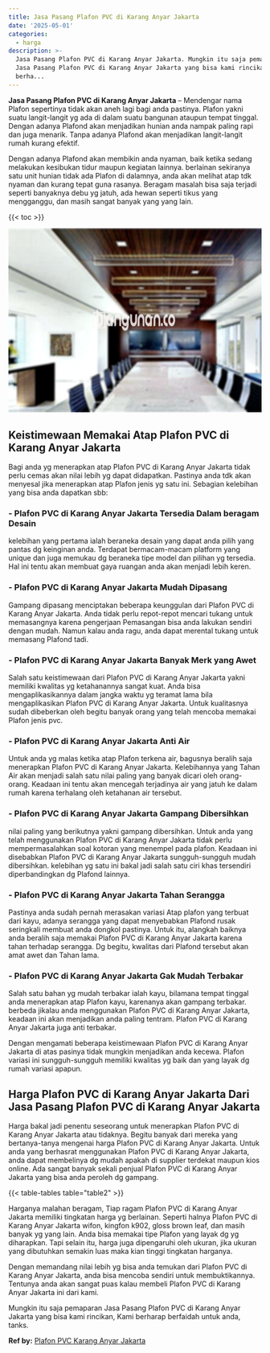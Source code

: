 ```yaml
---
title: Jasa Pasang Plafon PVC di Karang Anyar Jakarta
date: '2025-05-01'
categories:
  - harga
description: >-
  Jasa Pasang Plafon PVC di Karang Anyar Jakarta. Mungkin itu saja pemaparan
  Jasa Pasang Plafon PVC di Karang Anyar Jakarta yang bisa kami rincikan, Kami
  berha...
---
```


**Jasa Pasang Plafon PVC di Karang Anyar Jakarta** – Mendengar nama Plafon sepertinya tidak akan aneh lagi bagi anda pastinya. Plafon yakni suatu langit-langit yg ada di dalam suatu bangunan ataupun tempat tinggal. Dengan adanya Plafond akan menjadikan hunian anda nampak paling rapi dan juga menarik. Tanpa adanya Plafond akan menjadikan langit-langit rumah kurang efektif.

Dengan adanya Plafond akan membikin anda nyaman, baik ketika sedang melakukan kesibukan tidur maupun kegiatan lainnya. berlainan sekiranya satu unit hunian tidak ada Plafon di dalamnya, anda akan melihat atap tdk nyaman dan kurang tepat guna rasanya. Beragam masalah bisa saja terjadi seperti banyaknya debu yg jatuh, ada hewan seperti tikus yang mengganggu, dan masih sangat banyak yang yang lain.

{{< toc >}}

![Jasa Pasang Plafon PVC di Karang Anyar Jakarta](/images/flafond-pvc-murah13.png)

## Keistimewaan Memakai Atap Plafon PVC di Karang Anyar Jakarta

Bagi anda yg menerapkan atap Plafon PVC di Karang Anyar Jakarta tidak perlu cemas akan nilai lebih yg dapat didapatkan. Pastinya anda tdk akan menyesal jika menerapkan atap Plafon jenis yg satu ini. Sebagian kelebihan yang bisa anda dapatkan sbb:

### \- Plafon PVC di Karang Anyar Jakarta Tersedia Dalam beragam Desain

kelebihan yang pertama ialah beraneka desain yang dapat anda pilih yang pantas dg keinginan anda. Terdapat bermacam-macam platform yang unique dan juga memukau dg beraneka tipe model dan pilihan yg tersedia. Hal ini tentu akan membuat gaya ruangan anda akan menjadi lebih keren.

### \- Plafon PVC di Karang Anyar Jakarta Mudah Dipasang

Gampang dipasang menciptakan beberapa keunggulan dari Plafon PVC di Karang Anyar Jakarta. Anda tidak perlu repot-repot mencari tukang untuk memasangnya karena pengerjaan Pemasangan bisa anda lakukan sendiri dengan mudah. Namun kalau anda ragu, anda dapat merental tukang untuk memasang Plafond tadi.

### \- Plafon PVC di Karang Anyar Jakarta Banyak Merk yang Awet

Salah satu keistimewaan dari Plafon PVC di Karang Anyar Jakarta yakni memiliki kwalitas yg ketahanannya sangat kuat. Anda bisa mengaplikasikannya dalam jangka waktu yg teramat lama bila mengaplikasikan Plafon PVC di Karang Anyar Jakarta. Untuk kualitasnya sudah dibeberkan oleh begitu banyak orang yang telah mencoba memakai Plafon jenis pvc.

### \- Plafon PVC di Karang Anyar Jakarta Anti Air

Untuk anda yg malas ketika atap Plafon terkena air, bagusnya beralih saja menerapkan Plafon PVC di Karang Anyar Jakarta. Kelebihannya yang Tahan Air akan menjadi salah satu nilai paling yang banyak dicari oleh orang-orang. Keadaan ini tentu akan mencegah terjadinya air yang jatuh ke dalam rumah karena terhalang oleh ketahanan air tersebut.

### \- Plafon PVC di Karang Anyar Jakarta Gampang Dibersihkan

nilai paling yang berikutnya yakni gampang dibersihkan. Untuk anda yang telah menggunakan Plafon PVC di Karang Anyar Jakarta tidak perlu mempermasalahkan soal kotoran yang menempel pada plafon. Keadaan ini disebabkan Plafon PVC di Karang Anyar Jakarta sungguh-sungguh mudah dibersihkan. kelebihan yg satu ini bakal jadi salah satu ciri khas tersendiri diperbandingkan dg Plafond lainnya.

### \- Plafon PVC di Karang Anyar Jakarta Tahan Serangga

Pastinya anda sudah pernah merasakan variasi Atap plafon yang terbuat dari kayu, adanya serangga yang dapat menyebabkan Plafond rusak seringkali membuat anda dongkol pastinya. Untuk itu, alangkah baiknya anda beralih saja memakai Plafon PVC di Karang Anyar Jakarta karena tahan terhadap serangga. Dg begitu, kwalitas dari Plafond tersebut akan amat awet dan Tahan lama.

### \- Plafon PVC di Karang Anyar Jakarta Gak Mudah Terbakar

Salah satu bahan yg mudah terbakar ialah kayu, bilamana tempat tinggal anda menerapkan atap Plafon kayu, karenanya akan gampang terbakar. berbeda jikalau anda menggunakan Plafon PVC di Karang Anyar Jakarta, keadaan ini akan menjadikan anda paling tentram. Plafon PVC di Karang Anyar Jakarta juga anti terbakar.

Dengan mengamati beberapa keistimewaan Plafon PVC di Karang Anyar Jakarta di atas pasinya tidak mungkin menjadikan anda kecewa. Plafon variasi ini sungguh-sungguh memiliki kwalitas yg baik dan yang layak dg rumah variasi apapun.

## Harga Plafon PVC di Karang Anyar Jakarta Dari Jasa Pasang Plafon PVC di Karang Anyar Jakarta

Harga bakal jadi penentu seseorang untuk menerapkan Plafon PVC di Karang Anyar Jakarta atau tidaknya. Begitu banyak dari mereka yang bertanya-tanya mengenai harga Plafon PVC di Karang Anyar Jakarta. Untuk anda yang berhasrat menggunakan Plafon PVC di Karang Anyar Jakarta, anda dapat membelinya dg mudah apakah di supplier terdekat maupun kios online. Ada sangat banyak sekali penjual Plafon PVC di Karang Anyar Jakarta yang bisa anda peroleh dg gampang.

{{< table-tables table="table2" >}}

Harganya malahan beragam, Tiap ragam Plafon PVC di Karang Anyar Jakarta memiliki tingkatan harga yg berlainan. Seperti halnya Plafon PVC di Karang Anyar Jakarta wifon, kingfon k902, gloss brown leaf, dan masih banyak yg yang lain. Anda bisa memakai tipe Plafon yang layak dg yg diharapkan. Tapi selain itu, harga juga dipengaruhi oleh ukuran, jika ukuran yang dibutuhkan semakin luas maka kian tinggi tingkatan harganya.

Dengan memandang nilai lebih yg bisa anda temukan dari Plafon PVC di Karang Anyar Jakarta, anda bisa mencoba sendiri untuk membuktikannya. Tentunya anda akan sangat puas kalau membeli Plafon PVC di Karang Anyar Jakarta ini dari kami.

Mungkin itu saja pemaparan Jasa Pasang Plafon PVC di Karang Anyar Jakarta yang bisa kami rincikan, Kami berharap berfaidah untuk anda, tanks.

**Ref by:** [Plafon PVC Karang Anyar Jakarta](https://id.wikipedia.org/wiki/Plafon)
